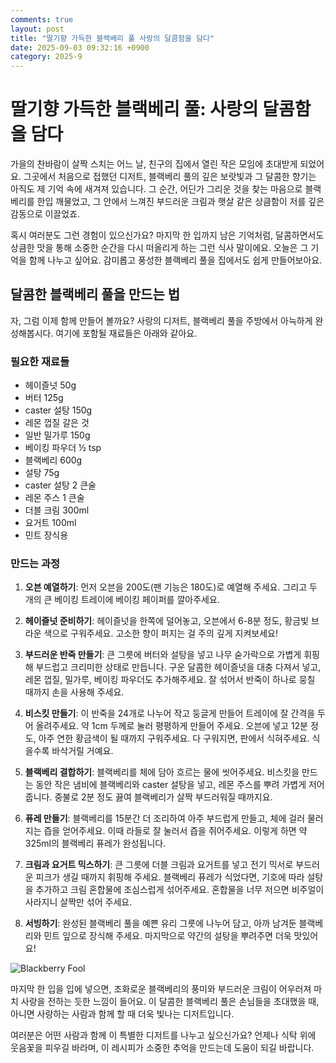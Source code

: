 ```yaml
---
comments: true
layout: post
title: "딸기향 가득한 블랙베리 풀 사랑의 달콤함을 담다"
date: 2025-09-03 09:32:16 +0900
category: 2025-9
---
```


# 딸기향 가득한 블랙베리 풀: 사랑의 달콤함을 담다

가을의 찬바람이 살짝 스치는 어느 날, 친구의 집에서 열린 작은 모임에 초대받게 되었어요. 그곳에서 처음으로 접했던 디저트, 블랙베리 풀의 깊은 보랏빛과 그 달콤한 향기는 아직도 제 기억 속에 새겨져 있습니다. 그 순간, 어딘가 그리운 것을 찾는 마음으로 블랙베리를 한입 깨물었고, 그 안에서 느껴진 부드러운 크림과 햇살 같은 상큼함이 저를 깊은 감동으로 이끌었죠. 

혹시 여러분도 그런 경험이 있으신가요? 마지막 한 입까지 남은 기억처럼, 달콤하면서도 상큼한 맛을 통해 소중한 순간을 다시 떠올리게 하는 그런 식사 말이에요. 오늘은 그 기억을 함께 나누고 싶어요. 감미롭고 풍성한 블랙베리 풀을 집에서도 쉽게 만들어보아요.

  


## 달콤한 블랙베리 풀을 만드는 법

자, 그럼 이제 함께 만들어 볼까요? 사랑의 디저트, 블랙베리 풀을 주방에서 아늑하게 완성해봅시다. 여기에 포함될 재료들은 아래와 같아요.

### 필요한 재료들

- 헤이즐넛 50g
- 버터 125g
- caster 설탕 150g
- 레몬 껍질 갈은 것
- 일반 밀가루 150g
- 베이킹 파우더 ½ tsp
- 블랙베리 600g
- 설탕 75g
- caster 설탕 2 큰술
- 레몬 주스 1 큰술
- 더블 크림 300ml
- 요거트 100ml
- 민트 장식용

  


### 만드는 과정

1. **오븐 예열하기**: 먼저 오븐을 200도(팬 기능은 180도)로 예열해 주세요. 그리고 두 개의 큰 베이킹 트레이에 베이킹 페이퍼를 깔아주세요.

2. **헤이즐넛 준비하기**: 헤이즐넛을 한쪽에 덜어놓고, 오븐에서 6-8분 정도, 황금빛 브라운 색으로 구워주세요. 고소한 향이 퍼지는 걸 주의 깊게 지켜보세요!

3. **부드러운 반죽 만들기**: 큰 그릇에 버터와 설탕을 넣고 나무 숟가락으로 가볍게 휘핑해 부드럽고 크리미한 상태로 만듭니다. 구운 달콤한 헤이즐넛을 대충 다져서 넣고, 레몬 껍질, 밀가루, 베이킹 파우더도 추가해주세요. 잘 섞어서 반죽이 하나로 뭉칠 때까지 손을 사용해 주세요.

4. **비스킷 만들기**: 이 반죽을 24개로 나누어 작고 둥글게 만들어 트레이에 잘 간격을 두어 올려주세요. 약 1cm 두께로 눌러 평평하게 만들어 주세요. 오븐에 넣고 12분 정도, 아주 연한 황금색이 될 때까지 구워주세요. 다 구워지면, 판에서 식혀주세요. 식을수록 바삭거릴 거예요.

5. **블랙베리 결합하기**: 블랙베리를 체에 담아 흐르는 물에 씻어주세요. 비스킷을 만드는 동안 작은 냄비에 블랙베리와 caster 설탕을 넣고, 레몬 주스를 뿌려 가볍게 저어줍니다. 중불로 2분 정도 끓여 블랙베리가 살짝 부드러워질 때까지요.

6. **퓨레 만들기**: 블랙베리를 15분간 더 조리하여 아주 부드럽게 만들고, 체에 걸러 물러지는 즙을 얻어주세요. 이때 라들로 잘 눌러서 즙을 쥐어주세요. 이렇게 하면 약 325ml의 블랙베리 퓨레가 완성됩니다.

7. **크림과 요거트 믹스하기**: 큰 그릇에 더블 크림과 요거트를 넣고 전기 믹서로 부드러운 피크가 생길 때까지 휘핑해 주세요. 블랙베리 퓨레가 식었다면, 기호에 따라 설탕을 추가하고 크림 혼합물에 조심스럽게 섞어주세요. 혼합물을 너무 저으면 비주얼이 사라지니 살짝만 섞어 주세요.

8. **서빙하기**: 완성된 블랙베리 풀을 예쁜 유리 그릇에 나누어 담고, 아까 남겨둔 블랙베리와 민트 잎으로 장식해 주세요. 마지막으로 약간의 설탕을 뿌려주면 더욱 맛있어요!

![Blackberry Fool](https://www.themealdb.com/images/media/meals/rpvptu1511641092.jpg)

  


마지막 한 입을 입에 넣으면, 조화로운 블랙베리의 풍미와 부드러운 크림이 어우러져 마치 사랑을 전하는 듯한 느낌이 들어요. 이 달콤한 블랙베리 풀은 손님들을 초대했을 때, 아니면 사랑하는 사람과 함께 할 때 더욱 빛나는 디저트입니다. 

여러분은 어떤 사람과 함께 이 특별한 디저트를 나누고 싶으신가요? 언제나 식탁 위에 웃음꽃을 피우길 바라며, 이 레시피가 소중한 추억을 만드는데 도움이 되길 바랍니다.